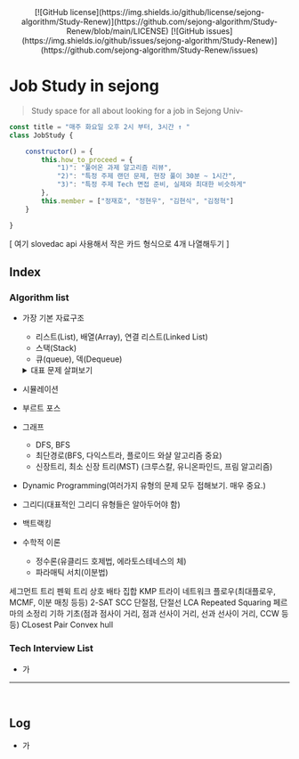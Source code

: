 <div align = "center">
[![GitHub license](https://img.shields.io/github/license/sejong-algorithm/Study-Renew)](https://github.com/sejong-algorithm/Study-Renew/blob/main/LICENSE)
[![GitHub issues](https://img.shields.io/github/issues/sejong-algorithm/Study-Renew)](https://github.com/sejong-algorithm/Study-Renew/issues)
<!-- [![GitHub forks](https://img.shields.io/github/forks/Nuung/all-about-javascript)](https://github.com/Nuung/all-about-javascript/network) -->
<!-- [![GitHub stars](https://img.shields.io/github/stars/Nuung/all-about-javascript)](https://github.com/Nuung/all-about-javascript/stargazers) -->
<!-- <div align = center><img src="https://github.com/Nuung/all-about-javascript/blob/master/NomadJS/images/clear.png" width="50%"/></div> -->
</div>

# Job Study in sejong 

> Study space for all about looking for a job in Sejong Univ-

``` javascript
const title = "매주 화요일 오후 2시 부터, 3시간 ↑ "
class JobStudy {

    constructor() = {
        this.how_to_proceed = {
            "1)": "풀어온 과제 알고리즘 리뷰",
            "2)": "특정 주제 랜던 문제, 현장 풀이 30분 ~ 1시간",
            "3)": "특정 주제 Tech 면접 준비, 실제와 최대한 비슷하게"
        },
        this.member = ["정재호", "정현우", "김현식", "김정혁"]
    }

}
```

[ 여기 slovedac api 사용해서 작은 카드 형식으로 4개 나열해두기 ]

## Index

### Algorithm list 

- 가장 기본 자료구조
    - 리스트(List), 배열(Array), 연결 리스트(Linked List)
    - 스택(Stack)
    - 큐(queue), 덱(Dequeue)

    <details>
    <summary> 대표 문제 살펴보기</summary>
    <div markdown="1">
    |제목|내용|
    |--|--|
    |1|1|
    |2|10|
    </div>
    </details>

- 시뮬레이션 

- 부르트 포스

- 그래프 
    - DFS, BFS
    - 최단경로(BFS, 다익스트라, 플로이드 와샬 알고리즘 중요)
    - 신장트리, 최소 신장 트리(MST) (크루스칼, 유니온파인드, 프림 알고리즘)

- Dynamic Programming(여러가지 유형의 문제 모두 접해보기. 매우 중요.)

- 그리디(대표적인 그리디 유형들은 알아두어야 함)

- 백트랙킹

- 수학적 이론 
    - 정수론(유클리드 호제법, 에라토스테네스의 체)
    - 파라매틱 서치(이분법)




세그먼트 트리
펜윅 트리
상호 배타 집합
KMP
트라이
네트워크 플로우(최대플로우, MCMF, 이분 매칭 등등)
2-SAT
SCC
단절점, 단절선
LCA
Repeated Squaring
페르마의 소정리
기하 기초(점과 점사이 거리, 점과 선사이 거리, 선과 선사이 거리, CCW 등등)
CLosest Pair
Convex hull


### Tech Interview List

- 가 


<hr/>
<br/>


## Log

- 가 